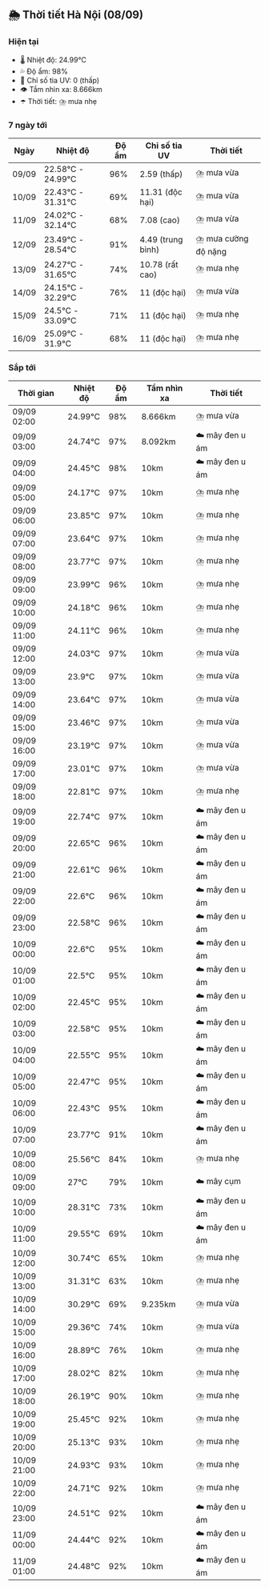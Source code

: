 ## 🌦️ Thời tiết Hà Nội (08/09)

### Hiện tại

- 🌡️ Nhiệt độ: 24.99℃
- 💦 Độ ẩm: 98%
- 🌟 Chỉ số tia UV: 0 (thấp)
- 👁️ Tầm nhìn xa: 8.666km
- ☂️ Thời tiết: ⛈️ mưa nhẹ

### 7 ngày tới

| Ngày | Nhiệt độ | Độ ẩm | Chỉ số tia UV | Thời tiết |
| --- | --- | --- | --- | --- |
| 09/09 | 22.58℃ - 24.99℃ | 96% | 2.59 (thấp) | ⛈️ mưa vừa |
| 10/09 | 22.43℃ - 31.31℃ | 69% | 11.31 (độc hại) | ⛈️ mưa vừa |
| 11/09 | 24.02℃ - 32.14℃ | 68% | 7.08 (cao) | ⛈️ mưa vừa |
| 12/09 | 23.49℃ - 28.54℃ | 91% | 4.49 (trung bình) | ⛈️ mưa cường độ nặng |
| 13/09 | 24.27℃ - 31.65℃ | 74% | 10.78 (rất cao) | ⛈️ mưa nhẹ |
| 14/09 | 24.15℃ - 32.29℃ | 76% | 11 (độc hại) | ⛈️ mưa vừa |
| 15/09 | 24.5℃ - 33.09℃ | 71% | 11 (độc hại) | ⛈️ mưa nhẹ |
| 16/09 | 25.09℃ - 31.9℃ | 68% | 11 (độc hại) | ⛈️ mưa nhẹ |

### Sắp tới

| Thời gian | Nhiệt độ | Độ ẩm | Tầm nhìn xa | Thời tiết |
| --- | --- | --- | --- | --- |
| 09/09 02:00 | 24.99℃ | 98% | 8.666km | ⛈️ mưa vừa |
| 09/09 03:00 | 24.74℃ | 97% | 8.092km | ☁️ mây đen u ám |
| 09/09 04:00 | 24.45℃ | 98% | 10km | ☁️ mây đen u ám |
| 09/09 05:00 | 24.17℃ | 97% | 10km | ⛈️ mưa nhẹ |
| 09/09 06:00 | 23.85℃ | 97% | 10km | ⛈️ mưa nhẹ |
| 09/09 07:00 | 23.64℃ | 97% | 10km | ⛈️ mưa nhẹ |
| 09/09 08:00 | 23.77℃ | 97% | 10km | ⛈️ mưa nhẹ |
| 09/09 09:00 | 23.99℃ | 96% | 10km | ⛈️ mưa nhẹ |
| 09/09 10:00 | 24.18℃ | 96% | 10km | ⛈️ mưa nhẹ |
| 09/09 11:00 | 24.11℃ | 96% | 10km | ⛈️ mưa nhẹ |
| 09/09 12:00 | 24.03℃ | 97% | 10km | ⛈️ mưa vừa |
| 09/09 13:00 | 23.9℃ | 97% | 10km | ⛈️ mưa vừa |
| 09/09 14:00 | 23.64℃ | 97% | 10km | ⛈️ mưa vừa |
| 09/09 15:00 | 23.46℃ | 97% | 10km | ⛈️ mưa vừa |
| 09/09 16:00 | 23.19℃ | 97% | 10km | ⛈️ mưa vừa |
| 09/09 17:00 | 23.01℃ | 97% | 10km | ⛈️ mưa vừa |
| 09/09 18:00 | 22.81℃ | 97% | 10km | ⛈️ mưa nhẹ |
| 09/09 19:00 | 22.74℃ | 97% | 10km | ☁️ mây đen u ám |
| 09/09 20:00 | 22.65℃ | 96% | 10km | ☁️ mây đen u ám |
| 09/09 21:00 | 22.61℃ | 96% | 10km | ☁️ mây đen u ám |
| 09/09 22:00 | 22.6℃ | 96% | 10km | ☁️ mây đen u ám |
| 09/09 23:00 | 22.58℃ | 96% | 10km | ☁️ mây đen u ám |
| 10/09 00:00 | 22.6℃ | 95% | 10km | ☁️ mây đen u ám |
| 10/09 01:00 | 22.5℃ | 95% | 10km | ☁️ mây đen u ám |
| 10/09 02:00 | 22.45℃ | 95% | 10km | ☁️ mây đen u ám |
| 10/09 03:00 | 22.58℃ | 95% | 10km | ☁️ mây đen u ám |
| 10/09 04:00 | 22.55℃ | 95% | 10km | ☁️ mây đen u ám |
| 10/09 05:00 | 22.47℃ | 95% | 10km | ☁️ mây đen u ám |
| 10/09 06:00 | 22.43℃ | 95% | 10km | ☁️ mây đen u ám |
| 10/09 07:00 | 23.77℃ | 91% | 10km | ☁️ mây đen u ám |
| 10/09 08:00 | 25.56℃ | 84% | 10km | ⛈️ mưa nhẹ |
| 10/09 09:00 | 27℃ | 79% | 10km | ☁️ mây cụm |
| 10/09 10:00 | 28.31℃ | 73% | 10km | ☁️ mây đen u ám |
| 10/09 11:00 | 29.55℃ | 69% | 10km | ☁️ mây đen u ám |
| 10/09 12:00 | 30.74℃ | 65% | 10km | ⛈️ mưa nhẹ |
| 10/09 13:00 | 31.31℃ | 63% | 10km | ⛈️ mưa nhẹ |
| 10/09 14:00 | 30.29℃ | 69% | 9.235km | ⛈️ mưa vừa |
| 10/09 15:00 | 29.36℃ | 74% | 10km | ⛈️ mưa vừa |
| 10/09 16:00 | 28.89℃ | 76% | 10km | ⛈️ mưa nhẹ |
| 10/09 17:00 | 28.02℃ | 82% | 10km | ⛈️ mưa nhẹ |
| 10/09 18:00 | 26.19℃ | 90% | 10km | ⛈️ mưa nhẹ |
| 10/09 19:00 | 25.45℃ | 92% | 10km | ⛈️ mưa nhẹ |
| 10/09 20:00 | 25.13℃ | 93% | 10km | ⛈️ mưa nhẹ |
| 10/09 21:00 | 24.93℃ | 93% | 10km | ⛈️ mưa nhẹ |
| 10/09 22:00 | 24.71℃ | 92% | 10km | ⛈️ mưa nhẹ |
| 10/09 23:00 | 24.51℃ | 92% | 10km | ☁️ mây đen u ám |
| 11/09 00:00 | 24.44℃ | 92% | 10km | ☁️ mây đen u ám |
| 11/09 01:00 | 24.48℃ | 92% | 10km | ☁️ mây đen u ám |
